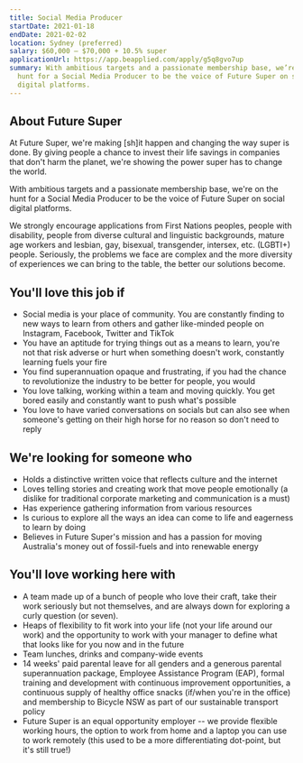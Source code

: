 ```yaml
---
title: Social Media Producer
startDate: 2021-01-18
endDate: 2021-02-02
location: Sydney (preferred)
salary: $60,000 – $70,000 + 10.5% super
applicationUrl: https://app.beapplied.com/apply/g5q8gvo7up
summary: With ambitious targets and a passionate membership base, we’re on the
  hunt for a Social Media Producer to be the voice of Future Super on social
  digital platforms.
---
```


## About Future Super

At Future Super, we're making [sh]it happen and changing the way super is done. By giving people a chance to invest their life savings in companies that don't harm the planet, we're showing the power super has to change the world.

With ambitious targets and a passionate membership base, we're on the hunt for a Social Media Producer to be the voice of Future Super on social digital platforms.

We strongly encourage applications from First Nations peoples, people with disability, people from diverse cultural and linguistic backgrounds, mature age workers and lesbian, gay, bisexual, transgender, intersex, etc. (LGBTI+) people. Seriously, the problems we face are complex and the more diversity of experiences we can bring to the table, the better our solutions become.

## You'll love this job if

- Social media is your place of community. You are constantly finding to new ways to learn from others and gather like-minded people on Instagram, Facebook, Twitter and TikTok
- You have an aptitude for trying things out as a means to learn, you're not that risk adverse or hurt when something doesn't work, constantly learning fuels your fire
- You find superannuation opaque and frustrating, if you had the chance to revolutionize the industry to be better for people, you would
- You love talking, working within a team and moving quickly. You get bored easily and constantly want to push what's possible
- You love to have varied conversations on socials but can also see when someone's getting on their high horse for no reason so don't need to reply

## We're looking for someone who

- Holds a distinctive written voice that reflects culture and the internet
- Loves telling stories and creating work that move people emotionally (a dislike for traditional corporate marketing and communication is a must)
- Has experience gathering information from various resources
- Is curious to explore all the ways an idea can come to life and eagerness to learn by doing
- Believes in Future Super's mission and has a passion for moving Australia's money out of fossil-fuels and into renewable energy

## You'll love working here with

- A team made up of a bunch of people who love their craft, take their work seriously but not themselves, and are always down for exploring a curly question (or seven).
- Heaps of flexibility to fit work into your life (not your life around our work) and the opportunity to work with your manager to define what that looks like for you now and in the future
- Team lunches, drinks and company-wide events
- 14 weeks' paid parental leave for all genders and a generous parental superannuation package, Employee Assistance Program (EAP), formal training and development with continuous improvement opportunities, a continuous supply of healthy office snacks (if/when you're in the office) and membership to Bicycle NSW as part of our sustainable transport policy
- Future Super is an equal opportunity employer -- we provide flexible working hours, the option to work from home and a laptop you can use to work remotely (this used to be a more differentiating dot-point, but it's still true!)
